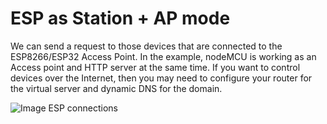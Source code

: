 # ESP as Station + AP mode
We can send a request to those devices that are connected to the ESP8266/ESP32 Access Point. In the example, nodeMCU is working as an Access point and HTTP server at the same time. If you want to control devices over the Internet, then you may need to configure your router for the virtual server and dynamic DNS for the domain. 


![Image ESP connections](https://s3-eu-west-1.amazonaws.com/gallery-prod-4f50/img/866fffe64f724cb0ae99bc2fbb94817a.png)
